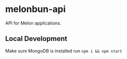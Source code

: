 # melonbun-api
API for Melon applications.

## Local Development

Make sure MongoDB is installed
run `npm i && npm start`

